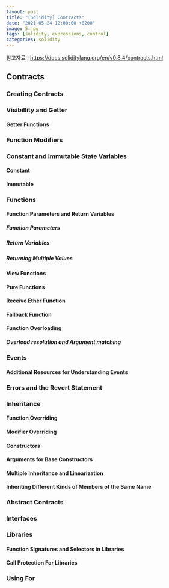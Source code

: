 ```yaml
---
layout: post
title: "[Solidity] Contracts"
date: "2021-05-24 12:00:00 +0200" 
image: 5.jpg
tags: [solidity, expressions, control]
categories: solidity
---
```


참고자료 : https://docs.soliditylang.org/en/v0.8.4/contracts.html

## Contracts

### Creating Contracts

### Visibillity and Getter

#### Getter Functions

### Function Modifiers

### Constant and Immutable State Variables

#### Constant

#### Immutable

### Functions

#### Function Parameters and Return Variables

##### Function Parameters

##### Return Variables

##### Returning Multiple Values

#### View Functions

#### Pure Functions

#### Receive Ether Function

#### Fallback Function

#### Function Overloading

##### Overload resolution and Argument matching

### Events

#### Additional Resources for Understanding Events

### Errors and the Revert Statement

### Inheritance

#### Function Overriding

#### Modifier Overriding

#### Constructors

#### Arguments for Base Constructors

#### Multiple Inheritance and Linearization

#### Inheriting Different Kinds of Members of the Same Name

### Abstract Contracts

### Interfaces

### Libraries

#### Function Signatures and Selectors in Libraries

#### Call Protection For Libraries

### Using For
